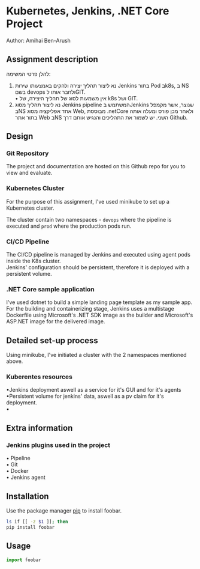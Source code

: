 
# Kubernetes, Jenkins, .NET Core Project
Author: Amihai Ben-Arush

## Assignment description
להלן פרטי המשימה:  
1. נא ליצור תהליך יצירה ולהקים באמצעותו שירות Jenkins בתור Pod בk8s, ב NS בשם devops ולחבר אותו לGIT.  
   • אין משמעות לסוג של תהליך היצירה, של k8s ושל GIT.  
2. נא ליצור תהליך מסוג Jenkins pipeline המשתמש בJenkins שנוצר,
אשר מקמפל בNS אחד אפליקציה מסוג Web, מבוססת  .netCore
ולאחר מכן פורס ומעלה אותה בתור אתר Web בNS השני.
יש לשמור את התהליכים והנגיש אותם דרך Github.

## Design
### Git Repository
The project and documentation are hosted on this Github repo for you to view and evaluate.

### Kubernetes Cluster
For the purpose of this assignment, I've used minikube to set up a Kubernetes cluster.  
<!-- Both Jenkins and production pods must be able to communicate with outside of the cluster, therefore I've set up a service and ingress for both with an NGINX controller.   -->
The cluster contain two namespaces - `devops` where the pipeline is executed and `prod` where the production pods run.  

### CI/CD Pipeline
The CI/CD pipeline is managed by Jenkins and executed using agent pods inside the K8s cluster.  
Jenkins' configuration should be persistent, therefore it is deployed with a persistent volume.

### .NET Core sample application
I've used dotnet to build a simple landing page template as my sample app.  
For the building and containerizing stage, Jenkins uses a multistage Dockerfile using Microsoft's .NET SDK image as the builder and Microsoft's ASP.NET image for the delivered image.  

## Detailed set-up process
Using minikube, I've initiated a cluster with the 2 namespaces mentioned above.

### Kuberentes resources
  •Jenkins deployment aswell as a service for it's GUI and for it's agents  
  •Persistent volume for jenkins' data, aswell as a pv claim for it's deployment.  
  •

## Extra information
### Jenkins plugins used in the project
  • Pipeline  
  • Git  
  • Docker  
  • Jenkins agent  


## Installation
Use the package manager [pip](https://pip.pypa.io/en/stable/) to install foobar.

```bash
ls if [[ -z $1 ]]; then
pip install foobar
```

## Usage

```python
import foobar
```